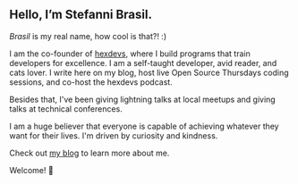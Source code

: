 ## Hello, I’m Stefanni Brasil.

*Brasil* is my real name, how cool is that?! :)

I am the co-founder of [hexdevs](https://www.hexdevs.com/), where I build programs that train developers for excellence. I am a self-taught developer, avid reader, and cats lover. I write here on my blog, host live Open Source Thursdays coding sessions, and co-host the hexdevs podcast.

Besides that, I've been giving lightning talks at local meetups and giving talks at technical conferences.

I am a huge believer that everyone is capable of achieving whatever they want for their lives. I'm driven by curiosity and kindness.

Check out [my blog](https://www.stefannibrasil.me/about/) to learn more about me.

Welcome! 👋

